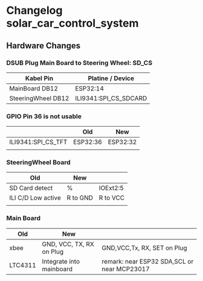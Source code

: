# Changelog solar_car_control_system

## Hardware Changes

### DSUB Plug Main Board to Steering Wheel: SD_CS

| Kabel Pin          | Platine / Device      |
| ------------------ | --------------------- |
| MainBoard DB12     | ESP32:14              |
| SteeringWheel DB12 | ILI9341:SPI_CS_SDCARD |

### GPIO Pin 36 is not usable

|                    | Old      | New      |
| ------------------ | -------- | -------- |
| ILI9341:SPI_CS_TFT | ESP32:36 | ESP32:32 |
|                    |          |          |

### SteeringWheel Board

| Old                | New      |          |
| ------------------ | -------- | -------- |
| SD Card detect     | %        | IOExt2:5 |
| ILI C/D Low active | R to GND | R to VCC |
|                    |          |          |

### Main Board

| Old     | New                      |                                             |
| ------- | ------------------------ | ------------------------------------------- |
| xbee    | GND, VCC, TX, RX on Plug | GND,VCC,Tx, RX, SET on Plug                 |
| LTC4311 | Integrate into mainboard | remark: near ESP32 SDA,SCL or near MCP23017 |
